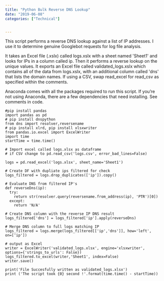 ```yaml
---
title: "Python Bulk Reverse DNS Lookup"
date: "2019-06-08"
categories: ["Technical"]


---
```



This script performs a reverse DNS lookup against a list of IP addresses. I use it to determine genuine Googlebot requests for log file analysis.

It takes an Excel file (.xslx) called logs.xslx with a sheet named 'Sheet1' and looks for IPs in a column called ip. Then it performs a reverse lookup on the unique values. It exports an Excel file called validated_logs.xslx which contains all of the data from logs.xslx, with an additional column called 'dns' that lists the domain names. If using a CSV, swap read_excel for read_csv as specified within the comments.

Anaconda comes with all the packages required to run this script. If you’re not using Anaconda, there are a few dependencies that need installing. See comments in code.


```
#pip install pandas
import pandas as pd
# pip install dnspython
from dns import resolver,reversename
# pip install xlrd, pip install xlsxwriter
from pandas.io.excel import ExcelWriter
import time 
startTime = time.time()

# Import excel called logs.xlsx as dataframe
# if CSV change to pd.read_csv('logs.csv', error_bad_lines=False)

logs = pd.read_excel('logs.xlsx', sheet_name='Sheet1') 

# Create DF with dupliate ips filtered for check
logs_filtered = logs.drop_duplicates(['ip']).copy() 

# Evaluate DNS from filtered IP's
def reverseDns(ip):
  try: 
    return str(resolver.query(reversename.from_address(ip), 'PTR')[0])
  except: 
    return 'N/A'

# Create DNS column with the reverse IP DNS result 
logs_filtered['dns'] = logs_filtered['ip'].apply(reverseDns)

# Merge DNS column to full logs matching IP
logs_filtered = logs.merge(logs_filtered[['ip','dns']], how='left', on=['ip'])

# output as Excel
writer = ExcelWriter('validated_logs.xlsx', engine='xlsxwriter', options={'strings_to_urls': False})
logs_filtered.to_excel(writer,'Sheet1', index=False)
writer.save()

print('File Succesfully written as validated_logs.xlsx')
print ('The script took {0} second !'.format(time.time() - startTime))
```
